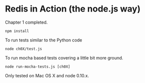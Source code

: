 Redis in Action (the node.js way)
=================================

Chapter 1 completed.

	npm install

To run tests similar to the Python code

	node ch0X/test.js

To run mocha based tests covering a little bit more ground.

	node run-mocha-tests.js [ch0X]

Only tested on Mac OS X and node 0.10.x.
